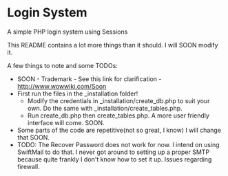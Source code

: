 Login System
===========

A simple PHP login system using Sessions

This README contains a lot more things than it should. I will SOON modify it.

A few things to note and some TODOs:
   - SOON - Trademark - See this link for clarification - http://www.wowwiki.com/Soon
   - First run the files in the _installation folder!
	  - Modify the credentials in _installation/create_db.php to suit your own. Do the same with _installation/create_tables.php.
      - Run create_db.php then create_tables.php. A more user friendly interface will come. SOON.
   - Some parts of the code are repetitive(not so great, I know) I will change that SOON.
   - TODO: The Recover Password does not work for now. I intend on using SwiftMail to do that. I never got around to setting up a proper SMTP because quite frankly I don't know how to set it up. Issues regarding firewall.

